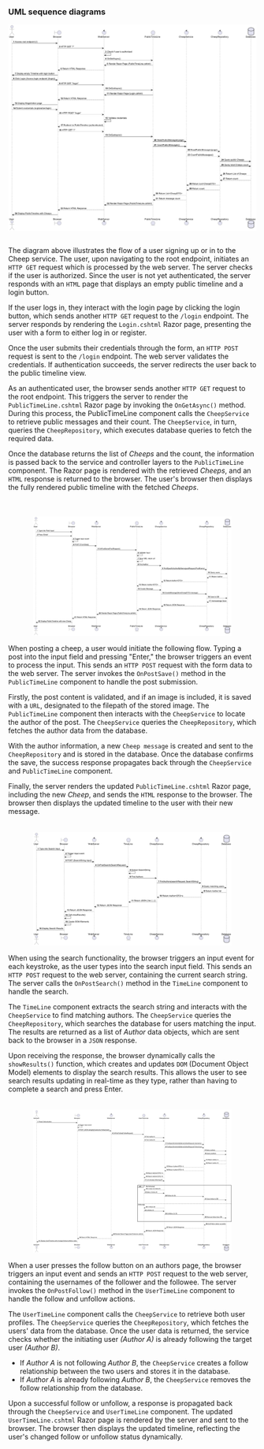 <!-- With a UML sequence diagram, illustrate the flow of messages and data through your Chirp! application. Start with an HTTP request that is send by an unauthorized user to the root endpoint of your application and end with the completely rendered web-page that is returned to the user.

Make sure that your illustration is complete. That is, likely for many of you there will be different kinds of "calls" and responses. Some HTTP calls and responses, some calls and responses in C\# and likely some more. (Note the previous sentence is vague on purpose. I want that you create a complete illustration. -->

### UML sequence diagrams

<img src="../../diagrams/SimunsPics/NewUser.png" alt="New User" style="max-width: 100%; height: auto; display: block; margin: auto;">

\
The diagram above illustrates the flow of a user signing up or in to the Cheep service. 
The user, upon navigating to the root endpoint, initiates an `HTTP GET` request which is processed by the web server. The server checks if the user is authorized. 
Since the user is not yet authenticated, the server responds with an `HTML` page that displays an empty public timeline and a login button.

If the user logs in, they interact with the login page by clicking the login button, which sends another `HTTP GET` request to the `/login` endpoint. The server responds by rendering the `Login.cshtml` Razor page, presenting the user with a form to either log in or register.

Once the user submits their credentials through the form, an `HTTP POST` request is sent to the `/login` endpoint. The web server validates the credentials. If authentication succeeds, the server redirects the user back to the public timeline view.

As an authenticated user, the browser sends another `HTTP GET` request to the root endpoint. This triggers the server to render the `PublicTimeLine.cshtml` Razor page by invoking the `OnGetAsync()` method. During this process, the PublicTimeLine component calls the `CheepService` to retrieve public messages and their count. The `CheepService`, in turn, queries the `CheepRepository`, which executes database queries to fetch the required data.

Once the database returns the list of *Cheeps* and the count, the information is passed back to the service and controller layers to the `PublicTimeLine` component. The Razor page is rendered with the retrieved *Cheeps*, and an `HTML` response is returned to the browser. The user's browser then displays the fully rendered public timeline with the fetched *Cheeps*.\
\
\
\
<img src="../../diagrams/SimunsPics/_Post.png" alt="Post Cheep" style="max-width: 80%; height: auto; display: block; margin: auto;">
\
When posting a cheep, a user would initiate the following flow.
Typing a post into the input field and pressing "Enter," the browser triggers an event to process the input. This sends an `HTTP POST` request with the form data to the web server. The server invokes the `OnPostSave()` method in the `PublicTimeLine` component to handle the post submission.

Firstly, the post content is validated, and if an image is included, it is saved with a `URL`, designated to the filepath of the stored image. The `PublicTimeLine` component then interacts with the `CheepService` to locate the author of the post. The `CheepService` queries the `CheepRepository`, which fetches the author data from the database.

With the author information, a new `Cheep message` is created and sent to the `CheepRepository` and is stored in the database. Once the database confirms the save, the success response propagates back through the `CheepService` and `PublicTimeLine` component.

Finally, the server renders the updated `PublicTimeLine.cshtml` Razor page, including the new *Cheep*, and sends the `HTML` response to the browser. The browser then displays the updated timeline to the user with their new message.
\
\
\
<img src="../../diagrams/SimunsPics/_Search.png" alt="Search" style="max-width: 80%; height: auto; display: block; margin: auto;">
\
When using the search functionality, the browser triggers an input event for each keystroke, as the user types into the search input field. This sends an `HTTP POST` request to the web server, containing the current search string. The server calls the `OnPostSearch()` method in the `TimeLine` component to handle the search.

The `TimeLine` component extracts the search string and interacts with the `CheepService` to find matching authors. The `CheepService` queries the `CheepRepository`, which searches the database for users matching the input. The results are returned as a list of *Author* data objects, which are sent back to the browser in a `JSON` response.

Upon receiving the response, the browser dynamically calls the `showResults()` function, which creates and updates `DOM` (Document Object Model) elements to display the search results. This allows the user to see search results updating in real-time as they type, rather than having to complete a search and press Enter.
\
\
\
<img src="../../diagrams/SimunsPics/_Follow.png" alt="Follow Action" style="max-width: 80%; height: auto;display: block; margin: auto;">
\
When a user presses the follow button on an authors page, the browser triggers an input event and sends an `HTTP POST` request to the web server, containing the usernames of the follower and the followee. The server invokes the `OnPostFollow()` method in the `UserTimeLine` component to handle the follow and unfollow actions.

The `UserTimeLine` component calls the `CheepService` to retrieve both user profiles. The `CheepService` queries the `CheepRepository`, which fetches the users' data from the database. Once the user data is returned, the service checks whether the initiating user *(Author A)* is already following the target user *(Author B)*.
- If *Author A* is not following *Author B*, the `CheepService` creates a follow relationship between the two users and stores it in the database.
- If *Author A* is already following *Author B*, the `CheepService` removes the follow relationship from the database.

Upon a successful follow or unfollow, a response is propagated back through the `CheepService` and `UserTimeLine` component. The updated `UserTimeLine.cshtml` Razor page is rendered by the server and sent to the browser. The browser then displays the updated timeline, reflecting the user's changed follow or unfollow status dynamically.